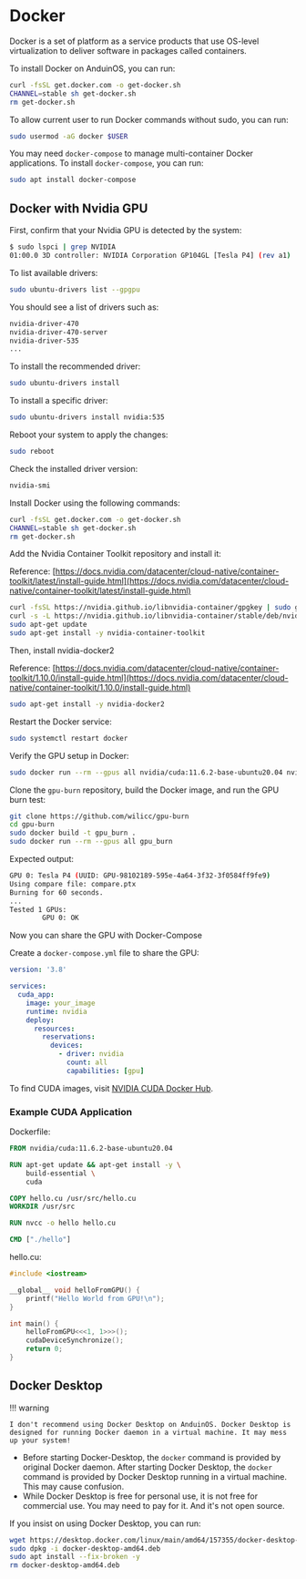 # Docker

Docker is a set of platform as a service products that use OS-level virtualization to deliver software in packages called containers.

To install Docker on AnduinOS, you can run:

```bash
curl -fsSL get.docker.com -o get-docker.sh
CHANNEL=stable sh get-docker.sh
rm get-docker.sh
```

To allow current user to run Docker commands without sudo, you can run:

```bash
sudo usermod -aG docker $USER
```

You may need `docker-compose` to manage multi-container Docker applications. To install `docker-compose`, you can run:

```bash
sudo apt install docker-compose
```

## Docker with Nvidia GPU

First, confirm that your Nvidia GPU is detected by the system:

```bash
$ sudo lspci | grep NVIDIA
01:00.0 3D controller: NVIDIA Corporation GP104GL [Tesla P4] (rev a1)
```

To list available drivers:

```bash
sudo ubuntu-drivers list --gpgpu
```

You should see a list of drivers such as:

```bash
nvidia-driver-470
nvidia-driver-470-server
nvidia-driver-535
...
```

To install the recommended driver:

```bash
sudo ubuntu-drivers install
```

To install a specific driver:

```bash
sudo ubuntu-drivers install nvidia:535
```

Reboot your system to apply the changes:

```bash
sudo reboot
```

Check the installed driver version:

```bash
nvidia-smi
```

Install Docker using the following commands:

```bash
curl -fsSL get.docker.com -o get-docker.sh
CHANNEL=stable sh get-docker.sh
rm get-docker.sh
```

Add the Nvidia Container Toolkit repository and install it:

Reference: [https://docs.nvidia.com/datacenter/cloud-native/container-toolkit/latest/install-guide.html](https://docs.nvidia.com/datacenter/cloud-native/container-toolkit/latest/install-guide.html)

```bash
curl -fsSL https://nvidia.github.io/libnvidia-container/gpgkey | sudo gpg --dearmor -o /usr/share/keyrings/nvidia-container-toolkit-keyring.gpg
curl -s -L https://nvidia.github.io/libnvidia-container/stable/deb/nvidia-container-toolkit.list | sed 's#deb https://#deb [signed-by=/usr/share/keyrings/nvidia-container-toolkit-keyring.gpg] https://#g' | sudo tee /etc/apt/sources.list.d/nvidia-container-toolkit.list
sudo apt-get update
sudo apt-get install -y nvidia-container-toolkit
```

Then, install nvidia-docker2

Reference: [https://docs.nvidia.com/datacenter/cloud-native/container-toolkit/1.10.0/install-guide.html](https://docs.nvidia.com/datacenter/cloud-native/container-toolkit/1.10.0/install-guide.html)

```bash
sudo apt-get install -y nvidia-docker2
```

Restart the Docker service:

```bash
sudo systemctl restart docker
```

Verify the GPU setup in Docker:

```bash
sudo docker run --rm --gpus all nvidia/cuda:11.6.2-base-ubuntu20.04 nvidia-smi
```

Clone the `gpu-burn` repository, build the Docker image, and run the GPU burn test:

```bash
git clone https://github.com/wilicc/gpu-burn
cd gpu-burn
sudo docker build -t gpu_burn .
sudo docker run --rm --gpus all gpu_burn
```

Expected output:

```bash
GPU 0: Tesla P4 (UUID: GPU-98102189-595e-4a64-3f32-3f0584ff9fe9)
Using compare file: compare.ptx
Burning for 60 seconds.
...
Tested 1 GPUs:
        GPU 0: OK
```

Now you can share the GPU with Docker-Compose

Create a `docker-compose.yml` file to share the GPU:

```yaml
version: '3.8'

services:
  cuda_app:
    image: your_image
    runtime: nvidia
    deploy:
      resources:
        reservations:
          devices:
            - driver: nvidia
              count: all
              capabilities: [gpu]
```

To find CUDA images, visit [NVIDIA CUDA Docker Hub](https://hub.docker.com/r/nvidia/cuda/tags).

### Example CUDA Application

Dockerfile:

```Dockerfile
FROM nvidia/cuda:11.6.2-base-ubuntu20.04

RUN apt-get update && apt-get install -y \
    build-essential \
    cuda

COPY hello.cu /usr/src/hello.cu
WORKDIR /usr/src

RUN nvcc -o hello hello.cu

CMD ["./hello"]
```

hello.cu:

```cpp
#include <iostream>

__global__ void helloFromGPU() {
    printf("Hello World from GPU!\n");
}

int main() {
    helloFromGPU<<<1, 1>>>();
    cudaDeviceSynchronize();
    return 0;
}
```

## Docker Desktop

!!! warning

    I don't recommend using Docker Desktop on AnduinOS. Docker Desktop is designed for running Docker daemon in a virtual machine. It may mess up your system!

* Before starting Docker-Desktop, the `docker` command is provided by original Docker daemon. After starting Docker Desktop, the `docker` command is provided by Docker Desktop running in a virtual machine. This may cause confusion.
* While Docker Desktop is free for personal use, it is not free for commercial use. You may need to pay for it. And it's not open source.

If you insist on using Docker Desktop, you can run:

<!-- The link needs to be updated regularly. -->

```bash
wget https://desktop.docker.com/linux/main/amd64/157355/docker-desktop-amd64.deb
sudo dpkg -i docker-desktop-amd64.deb
sudo apt install --fix-broken -y
rm docker-desktop-amd64.deb
```
